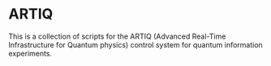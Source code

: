 # ARTIQ

This is a collection of scripts for the ARTIQ (Advanced Real-Time Infrastructure for Quantum physics) control system for quantum information experiments. 
